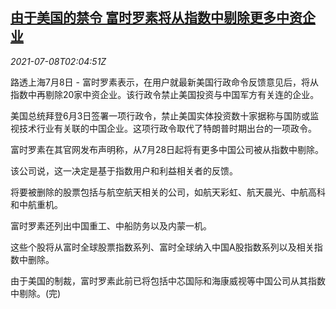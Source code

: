 <!--1625711462000-->
[由于美国的禁令 富时罗素将从指数中剔除更多中资企业](https://cn.reuters.com/article/ftserussell-china-stocks-indexes-0708-th-idCNKCS2EE06B)
------

<div><i>2021-07-08T02:04:51Z</i></div><p>路透上海7月8日 - 富时罗素表示，在用户就最新美国行政命令反馈意见后，将从指数中再剔除20家中资企业。该行政令禁止美国投资与中国军方有关连的企业。</p><p>美国总统拜登6月3日签署一项行政令，禁止美国实体投资数十家据称与国防或监视技术行业有关联的中国企业。这项行政令取代了特朗普时期出台的一项政令。</p><p>富时罗素在其官网发布声明称，从7月28日起将有更多中国公司被从指数中剔除。</p><p>该公司说，这一决定是基于指数用户和利益相关者的反馈。</p><p>将要被删除的股票包括与航空航天相关的公司，如航天彩虹、航天晨光、中航高科和中航重机。</p><p>富时罗素还列出中国重工、中船防务以及内蒙一机。</p><p>这些个股将从富时全球股票指数系列、富时全球纳入中国A股指数系列以及相关指数中删除。</p><p>由于美国的制裁，富时罗素此前已将包括中芯国际和海康威视等中国公司从其指数中剔除。(完)</p>

